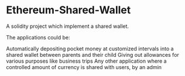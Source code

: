 # Ethereum-Shared-Wallet
A solidity project which implement a shared wallet.

The applications could be:

Automatically depositing pocket money at customized intervals into a shared wallet between parents and their child
Giving out allowances for various purposes like business trips
Any other application where a controlled amount of currency is shared with users, by an admin
